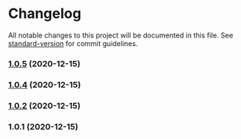 # Changelog

All notable changes to this project will be documented in this file. See [standard-version](https://github.com/conventional-changelog/standard-version) for commit guidelines.

### [1.0.5](https://github.com/john-wennstrom/test-changelog/compare/1.0.4...1.0.5) (2020-12-15)

### [1.0.4](https://github.com/john-wennstrom/test-changelog/compare/1.0.3...1.0.4) (2020-12-15)

### [1.0.2](https://github.com/john-wennstrom/test-changelog/compare/1.0.1...1.0.2) (2020-12-15)

### 1.0.1 (2020-12-15)
